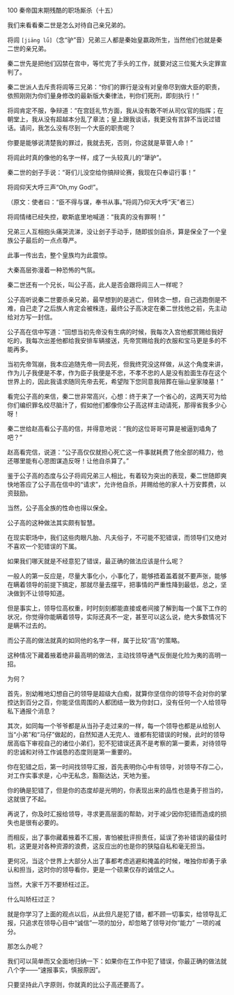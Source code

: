 100 秦帝国末期残酷的职场厮杀（十五）





我们来看看秦二世是怎么对待自己亲兄弟的。

将闾 `[jiāng lǘ]`（念“驴”音）兄弟三人都是秦始皇嬴政所生，当然他们也就是秦二世的亲兄弟。

秦二世先是把他们囚禁在宫中，等忙完了手头的工作，就要对这三位冤大头定罪宣判了。



秦二世派人去斥责将闾等三兄弟：“你们的罪行是没有对皇帝尽到做大臣的职责，依照刚刚为你们量身修改的最新版大秦律法，判你们死刑，即刻执行！”

将闾肯定不服，争辩道：“在宫廷礼节方面，我从没有敢不听从司仪官的指挥；在朝堂上，我从没有超越本分乱了章法；皇上跟我谈话，我更没有言辞不当说过错话。请问，我怎么没有尽到一个大臣的职责呢？

你要是能够说清楚我的罪过，我就去死，否则，你这就是草菅人命！”



将闾此时真的像他的名字一样，成了一头较真儿的“犟驴”。

秦二世的刽子手说：“哥们儿没空给你搞辩论赛，我现在只奉诏行事！”

将闾仰天大呼三声“Oh,my God!”。

（原文：使者曰：“臣不得与谋，奉书从事。”将闾乃仰天大呼“天”者三）



将闾情绪已经失控，歇斯底里地喊道：“我真的没有罪啊！”

兄弟三人互相抱头痛哭流涕，没让刽子手动手，随即拔剑自杀，算是保全了一个皇族公子最后的一点点尊严。

此事一传出去，整个皇族均为此震惊。

大秦高层弥漫着一种恐怖的气氛。



秦二世还有一个兄长，叫公子高，此人是否会跟将闾三人一样呢？

公子高听说秦二世要杀亲兄弟，最早想到的是逃亡，但转念一想，自己逃跑倒是不难，自己走了之后族人肯定会被株连，最终公子高决定在秦二世找他之前，先主动给对方写一封信。

公子高在信中写道：“回想当初先帝没有生病的时候，我每次入宫他都赏赐给我好吃的，我每次出差他都给我安排车辆接送，先帝赏赐给我的衣服和宝马更是多的不能再多。

当初先帝驾崩，我本应追随先帝一同去死，但我终究没这样做，从这个角度来讲，作为儿子我便是不孝，作为臣子我便是不忠，不孝不忠的人是没有脸面生存在这个世界上的，因此我请求随同先帝去死，希望陛下您同意我陪葬在骊山皇家陵墓！”



看完公子高的来信，秦二世非常高兴，心想：终于来了一个省心的，这两天可为给你们编织罪名绞尽脑汁了，假如他们都像你公子高这样主动请死，那得省我多少心呀！

秦二世给赵高看公子高的信，并得意地说：“我的这位哥哥可算是被逼到墙角了吧？”

赵高看完信，说道：“公子高仅仅就担心死亡这一件事就耗费了他全部的精力，他还哪里能有心思图谋造反呀！让他自杀算了。”



鉴于公子高的态度与公子将闾兄弟三人相比，有着较为突出的表现，秦二世随即爽快地答应了公子高在信中的“请求”，允许他自杀，并赐给他的家人十万安葬费，以资鼓励。

当然，公子高全族的性命也得以保全。

公子高的这种做法其实颇有智慧。



在现实职场中，我们这些肉眼凡胎、凡夫俗子，不可能不犯错误，而领导们又绝对不喜欢一个犯错误的下属。

如果我们哪天就是不经意犯了错误，最正确的做法应该是什么呢？



一般人的第一反应是，尽量大事化小，小事化了，能够捂着盖着就不要声张，能够在瞒着领导的前提下搞定，那就尽量去摆平，把事情的严重性降到最低，总之，坚决做到不让领导知道。

但是事实上，领导位高权重，时时刻刻都能直接或者间接了解到每一个属下工作的状况，你觉得你能瞒着领导，实际还真不一定，甚至可以这么说，绝大多数情况下是瞒不过去的。

而公子高的做法就真的如同他的名字一样，属于比较“高”的策略。



这种情况下藏着掖着绝非最高明的做法，主动找领导通气反倒是化险为夷的高明一招。

为何？

首先，别幼稚地幻想自己的领导是超级大白痴，就算你坚信你的领导不会对你的掌控达到百分之百，你能坚信周围的人都团结一致为你封口，没有任何一个人给领导私下通报个消息？

其次，如同每一个爷爷都是从当孙子走过来的一样，每一个领导也都是从给别人当“小弟”和“马仔”做起的，自然知道人无完人、谁都有犯错误的时候，此时的领导居高临下审视自己的诸位小弟们，犯不犯错误还真不是考察的第一要素，对待领导的忠诚和对待工作诚恳的态度则是第一重要的。

你在犯错之后，第一时间找领导汇报，首先表明你心中有领导，对领导不存二心，对工作实事求是，心中无私念，豁豁达达，天地为鉴。

你的确是犯错了，但是你的态度却是光明的，你表现出来的品性也是勇于担当的，这就很了不起。

再说了，你及时汇报给领导，寻求更高层面的帮助，对于减少因你犯错而造成的损失也是很有必要的。

而相反，出了事你藏着掖着不汇报，害怕被批评担责任，延误了弥补错误的最佳时机，这更是对各种资源的浪费，这反应出的也是你的狭隘自私和毫无担当。

更何况，当这个世界上大部分人出了事都考虑逃避和掩盖的时候，唯独你却勇于承认和担当，这时你的领导看你，更是一个硕果仅存的诚信之人。



当然，大家千万不要矫枉过正。

什么叫矫枉过正？

就是你学习了上面的观点以后，从此但凡是犯了错，都不顾一切事实，给领导乱汇报，只追求在领导心目中“诚信”一项的加分，却忽略了领导对你“能力” 一项的减分。

那怎么办呢？

我们可以简单而又全面地归纳一下：如果你在工作中犯了错误，你最正确的做法就八个字——“速报事实，慎报原因”。

只要坚持此八字原则，你就真的比公子高还要高了。

